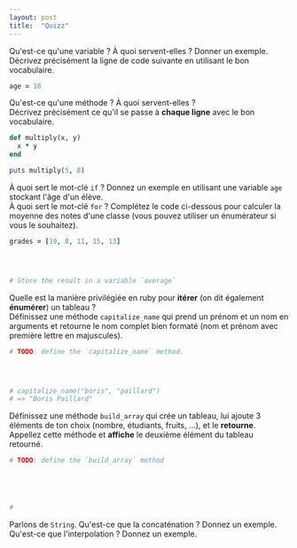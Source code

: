 ```yaml
---
layout: post
title:  "Quizz"
---
```


<div class="question">
  Qu'est-ce qu'une variable ? À quoi servent-elles ? Donner un exemple.
</div>
<div class="answer"></div>

<div class="question">
  Décrivez précisément la ligne de code suivante en utilisant le bon vocabulaire.
</div>

```ruby
age = 18
```
<div class="answer"></div>

<div class="question">
  Qu'est-ce qu'une méthode ? À quoi servent-elles ?
</div>

<div class="answer"></div>

<div class="question">
  Décrivez précisément ce qu'il se passe à <strong>chaque ligne</strong> avec
  le bon vocabulaire.
</div>

```ruby
def multiply(x, y)
  x * y
end

puts multiply(5, 8)
```

<div class="answer big"></div>

<div class="question">
  À quoi sert le mot-clé <code>if</code> ? Donnez un exemple en utilisant
  une variable <code>age</code> stockant l'âge d'un élève.
</div>

<div class="answer big"></div>

<div style="page-break-after:always;"></div>

<div class="question">
  À quoi sert le mot-clé <code>for</code> ? Complétez le code ci-dessous
  pour calculer la moyenne des notes d'une classe (vous pouvez utiliser un
  énumérateur si vous le souhaitez).
</div>

```ruby
grades = [19, 8, 11, 15, 13]




# Store the result in a variable `average`
```

<div class="question">
  Quelle est la manière privilégiée en ruby pour <strong>itérer</strong> (on dit également  <strong>énumérer</strong>) un tableau ?
</div>

<div class="answer"></div>

<div class="question">
  Définissez une méthode <code>capitalize_name</code> qui prend un prénom et un nom
  en arguments et retourne le nom complet bien formaté (nom et prénom avec première lettre
  en majuscules).
</div>

```ruby
# TODO: define the `capitalize_name` method.




# capitalize_name("boris", "paillard")
# => "Boris Paillard"
```

<div class="question">
  Définissez une méthode <code>build_array</code> qui crée un tableau,
  lui ajoute 3 éléments de ton choix (nombre, étudiants, fruits, ...),
  et le <strong>retourne</strong>.
  Appellez cette méthode et <strong>affiche</strong> le deuxième élément du tableau retourné.
</div>

```ruby
# TODO: define the `build_array` method





#
```

<div class="question">
  Parlons de <code>String</code>. Qu'est-ce que la concaténation ? Donnez un exemple.
</div>

<div class="answer"></div>

<div class="question">
  Qu'est-ce que l'interpolation ? Donnez un exemple.
</div>

<div class="answer"></div>
